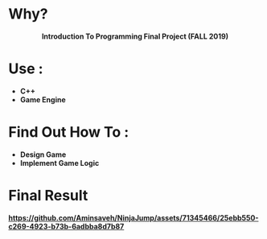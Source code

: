 # Why?
<p align="center">
    <b>Introduction To Programming Final Project (FALL 2019)
</p>


# Use : 
- C++ 
- Game Engine


# Find Out How To  :

-  Design Game
-  Implement Game Logic

# Final Result 

https://github.com/Aminsaveh/NinjaJump/assets/71345466/25ebb550-c269-4923-b73b-6adbba8d7b87

